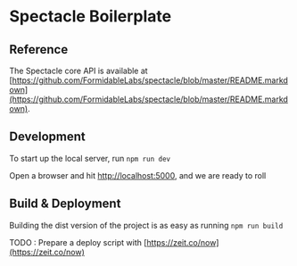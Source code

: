 # Spectacle Boilerplate

## Reference

The Spectacle core API is available at [https://github.com/FormidableLabs/spectacle/blob/master/README.markdown](https://github.com/FormidableLabs/spectacle/blob/master/README.markdown).

## Development

To start up the local server, run `npm run dev`

Open a browser and hit [http://localhost:5000](http://localhost:5000), and we are ready to roll

## Build & Deployment

Building the dist version of the project is as easy as running `npm run build`

TODO : Prepare a deploy script with [https://zeit.co/now](https://zeit.co/now)
